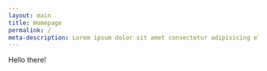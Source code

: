 ```yaml
---
layout: main
title: Homepage
permalink: /
meta-description: Lorem ipsum dolor sit amet consectetur adipisicing elit. Aperiam sit nihil ad cum porro, laboriosam repudiandae non iste consectetur eveniet?
---
```


Hello there!


